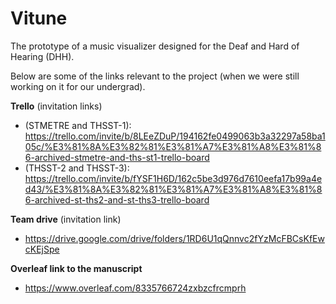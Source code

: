 # Vitune
The prototype of a music visualizer designed for the Deaf and Hard of Hearing (DHH).

Below are some of the links relevant to the project (when we were still working on it for our undergrad).

**Trello** (invitation links)
- (STMETRE and THSST-1): https://trello.com/invite/b/8LEeZDuP/194162fe0499063b3a32297a58ba105c/%E3%81%8A%E3%82%81%E3%81%A7%E3%81%A8%E3%81%86-archived-stmetre-and-ths-st1-trello-board
- (THSST-2 and THSST-3): https://trello.com/invite/b/fYSF1H6D/162c5be3d976d7610eefa17b99a4ed43/%E3%81%8A%E3%82%81%E3%81%A7%E3%81%A8%E3%81%86-archived-st-ths2-and-st-ths3-trello-board

**Team drive** (invitation link)
- https://drive.google.com/drive/folders/1RD6U1qQnnvc2fYzMcFBCsKfEwcKEjSpe

**Overleaf link to the manuscript**
- https://www.overleaf.com/8335766724zxbzcfrcmprh
